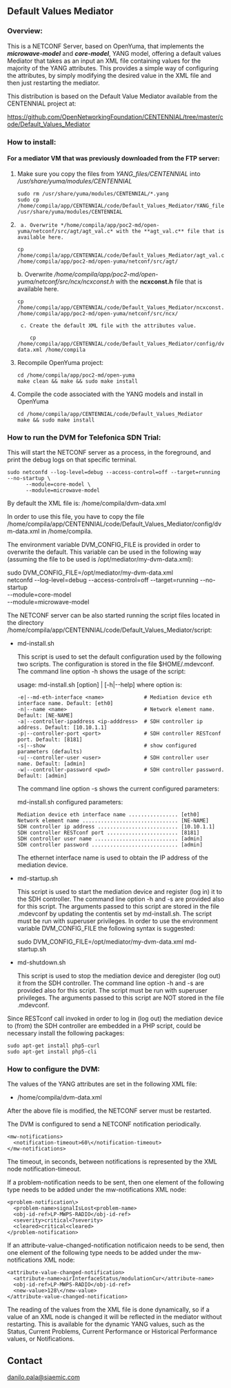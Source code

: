 ## Default Values Mediator

### Overview:
This is a NETCONF Server, based on OpenYuma, that implements the **_microwave-model_** and **_core-model_**, YANG model, offering a default values Mediator that takes as an input an XML file containing values for the majority of the YANG attributes. This provides a simple way of configuring the attributes, by simply modifying the desired value in the XML file and then just restarting the mediator.

This distribution is based on the Default Value Mediator available from the CENTENNIAL project at:
  
  https://github.com/OpenNetworkingFoundation/CENTENNIAL/tree/master/code/Default_Values_Mediator
  

### How to install:
#### For a mediator VM that was previously downloaded from the FTP server:

1. Make sure you copy the files from *YANG_files/CENTENNIAL* into */usr/share/yuma/modules/CENTENNIAL*

	```
	sudo rm /usr/share/yuma/modules/CENTENNIAL/*.yang
	sudo cp /home/compila/app/CENTENNIAL/code/Default_Values_Mediator/YANG_files/CENTENNIAL/*.yang /usr/share/yuma/modules/CENTENNIAL
	```

2.      a. Overwrite */home/compila/app/poc2-md/open-yuma/netconf/src/agt/agt_val.c* with the **agt_val.c** file that is available here.
	```
	cp /home/compila/app/CENTENNIAL/code/Default_Values_Mediator/agt_val.c /home/compila/app/poc2-md/open-yuma/netconf/src/agt/
	```

	b. Overwrite */home/compila/app/poc2-md/open-yuma/netconf/src/ncx/ncxconst.h* with the **ncxconst.h** file that is available here.
	```
	cp /home/compila/app/CENTENNIAL/code/Default_Values_Mediator/ncxconst.h /home/compila/app/poc2-md/open-yuma/netconf/src/ncx/
	```

        c. Create the default XML file with the attributes value.
	```
        cp /home/compila/app/CENTENNIAL/code/Default_Values_Mediator/config/dvm-data.xml /home/compila
	```

4. Recompile OpenYuma project:
	```
	cd /home/compila/app/poc2-md/open-yuma
	make clean && make && sudo make install
	```

4. Compile the code associated with the YANG models and install in OpenYuma
	```
	cd /home/compila/app/CENTENNIAL/code/Default_Values_Mediator
	make && sudo make install
	```

### How to run the DVM for Telefonica SDN Trial:

This will start the NETCONF server as a process, in the foreground, and print the debug logs on that specific terminal.
```
sudo netconfd --log-level=debug --access-control=off --target=running --no-startup \
	  --module=core-model \
	  --module=microwave-model
```
By default the XML file is:
/home/compila/dvm-data.xml

In order to use this file, you have to copy the file /home/compila/app/CENTENNIAL/code/Default_Values_Mediator/config/dvm-data.xml in /home/compila.

The environment variable DVM_CONFIG_FILE is provided in order to overwrite the default. 
This variable can be used in the following way (assuming the file to be used is /opt/mediator/my-dvm-data.xml):

sudo DVM_CONFIG_FILE=/opt/mediator/my-dvm-data.xml \
     netconfd --log-level=debug --access-control=off --target=running --no-startup \
	  --module=core-model \
	  --module=microwave-model

The NETCONF server can be also started running the script files located in the directory /home/compila/app/CENTENNIAL/code/Default_Values_Mediator/script:

  - md-install.sh

    This script is used to set the default configuration used by the following two scripts.
    The configuration is stored in the file $HOME/.mdevconf.
    The command line option -h shows the usage of the script:

      usage: md-install.sh \[option\] | \[-h|--help\]
      where option is:
      
        -e|--md-eth-interface <name>             # Mediation device eth interface name. Default: [eth0]
        -n|--name <name>                         # Network element name. Default: [NE-NAME]
        -a|--controller-ipaddress <ip-adddress>  # SDH controller ip address. Default: [10.10.1.1]
        -p|--controller-port <port>              # SDH controller RESTconf port. Default: [8181]
        -s|--show                                # show configured parameters (defaults)
        -u|--controller-user <user>              # SDH controller user name. Default: [admin]
        -w|--controller-password <pwd>           # SDH controller password. Default: [admin]

    The command line option -s shows the current configured parameters:

      md-install.sh configured parameters:
        
        Mediation device eth interface name ................ [eth0]
        Network element name ............................... [NE-NAME]
        SDH controller ip address .......................... [10.10.1.1]
        SDH controller RESTconf port ....................... [8181]
        SDH controller user name ........................... [admin]
        SDH controller password ............................ [admin]

    The ethernet interface name is used to obtain the IP address of the mediation device.

  - md-startup.sh

    This script is used to start the mediation device and register (log in) it to the SDH controller.
    The command line option -h and -s are provided also for this script.
    The arguments passed to this script are stored in the file .mdevconf by updating the contentis set by md-install.sh.
    The script must be run with superuser privileges.
    In order to use the environment variable DVM_CONFIG_FILE the following syntax is suggested:

      sudo DVM_CONFIG_FILE=/opt/mediator/my-dvm-data.xml md-startup.sh


  - md-shutdown.sh

    This script is used to stop the mediation device and deregister (log out) it from the SDH controller.
    The command line option -h and -s are provided also for this script.
    The script must be run with superuser privileges.
    The arguments passed to this script are NOT stored in the file .mdevconf.

  Since RESTconf call invoked in order to log in (log out) the mediation device to (from) the SDH controller are embedded in a PHP script, could be necessary install the following packages:

    sudo apt-get install php5-curl
    sudo apt-get install php5-cli

### How to configure the DVM:

The values of the YANG attributes are set in the following XML file:

- /home/compila/dvm-data.xml

After the above file is modified, the NETCONF server must be restarted.

The DVM is configured to send a NETCONF notification periodically. 

    <mw-notifications>
      <notification-timeout>60\</notification-timeout>
    </mw-notifications>

The timeout, in seconds, between notifications is represented by the XML node notification-timeout.

If a problem-notification needs to be sent, then one element of the following type needs to be added under the mw-notifications XML node:

    <problem-notification\>
      <problem-name>signalIsLost<problem-name>
      <obj-id-ref>LP-MWPS-RADIO</obj-id-ref>
      <severity>critical<7severity>
      <cleared>critical<cleared>
    </problem-notification>

If an attribute-value-changed-notification notificaion needs to be send, then one element of the following type needs to be added under the mw-notifications XML node:

    <attribute-value-changed-notification>
      <attribute-name>airInterfaceStatus/modulationCur</attribute-name>
      <obj-id-ref>LP-MWPS-RADIO</obj-id-ref>
      <new-value>128\</new-value>
    </attribute-value-changed-notification>

 The reading of the values from the XML file is done dynamically, so if a value of an XML node is changed it will be reflected in the mediator without restarting. This is available for the dynamic YANG values, such as the Status, Current Problems, Current Performance or Historical Performance values, or Notifications.

Contact
-------

danilo.pala@siaemic.com
